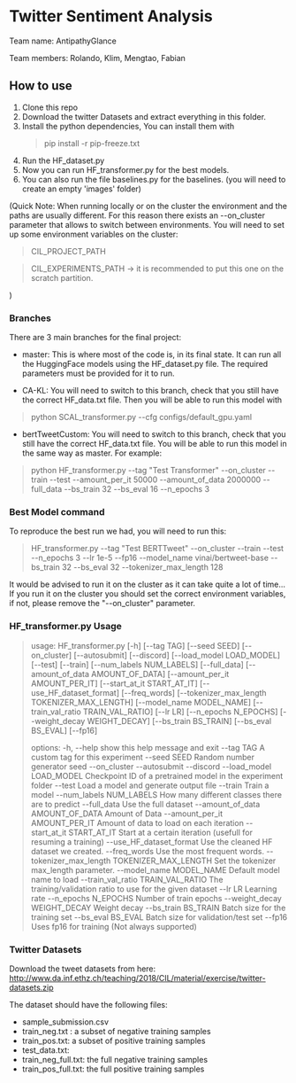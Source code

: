 # Twitter Sentiment Analysis
Team name: AntipathyGlance

Team members: Rolando, Klim, Mengtao, Fabian

## How to use

1) Clone this repo
2) Download the twitter Datasets and extract everything in this folder.
3) Install the python dependencies, You can install them with 
    > pip install -r pip-freeze.txt
>
4) Run the HF_dataset.py
5) Now you can run HF_transformer.py for the best models.
6) You can also run the file baselines.py for the baselines. (you will need to create an empty 'images' folder)

(Quick Note: When running locally or on the cluster the environment and the paths are usually different. For this reason there exists an --on_cluster parameter that allows to switch between environments. You will need to set up some environment variables on the cluster:
> CIL_PROJECT_PATH

> CIL_EXPERIMENTS_PATH → it is recommended to put this one on the scratch partition.

)
### Branches
There are 3 main branches for the final project:
- master: This is where most of the code is, in its final state. It can run all the HuggingFace models using the HF_dataset.py file. The required parameters must be provided for it to run.

- CA-KL: You will need to switch to this branch, check that you still have the correct HF_data.txt file. Then you will be able to run this model with
> python SCAL_transformer.py --cfg configs/default_gpu.yaml 

- bertTweetCustom: You will need to switch to this branch, check that you still have the correct HF_data.txt file. You will be able to run this model in the same way as master. For example:
>  python HF_transformer.py --tag "Test Transformer" --on_cluster --train --test --amount_per_it 50000 --amount_of_data 2000000 --full_data --bs_train 32 --bs_eval 16 --n_epochs 3

### Best Model command
To reproduce the best run we had, you will need to run this:
> HF_transformer.py --tag "Test BERTTweet" --on_cluster --train --test --n_epochs 3 --lr 1e-5 --fp16 --model_name vinai/bertweet-base --bs_train 32 --bs_eval 32 --tokenizer_max_length 128

It would be advised to run it on the cluster as it can take quite a lot of time... If you run it on the cluster you should set the correct environment variables, if not, please remove the "--on_cluster" parameter.

### HF_transformer.py Usage
>>
>usage: HF_transformer.py [-h] [--tag TAG] [--seed SEED] [--on_cluster] [--autosubmit] [--discord] [--load_model LOAD_MODEL] [--test] [--train]
>                         [--num_labels NUM_LABELS] [--full_data] [--amount_of_data AMOUNT_OF_DATA] [--amount_per_it AMOUNT_PER_IT] [--start_at_it START_AT_IT]
>                         [--use_HF_dataset_format] [--freq_words] [--tokenizer_max_length TOKENIZER_MAX_LENGTH] [--model_name MODEL_NAME]
>                         [--train_val_ratio TRAIN_VAL_RATIO] [--lr LR] [--n_epochs N_EPOCHS] [--weight_decay WEIGHT_DECAY] [--bs_train BS_TRAIN]
>                         [--bs_eval BS_EVAL] [--fp16]
>
>options:
>  -h, --help            show this help message and exit
>  --tag TAG             A custom tag for this experiment
>  --seed SEED           Random number generator seed
>  --on_cluster
>  --autosubmit
>  --discord
>  --load_model LOAD_MODEL
>                        Checkpoint ID of a pretrained model in the experiment folder
>  --test                Load a model and generate output file
>  --train               Train a model
>  --num_labels NUM_LABELS
>                        How many different classes there are to predict
>  --full_data           Use the full dataset
>  --amount_of_data AMOUNT_OF_DATA
>                        Amount of Data
>  --amount_per_it AMOUNT_PER_IT
>                        Amount of data to load on each iteration
>  --start_at_it START_AT_IT
>                        Start at a certain iteration (usefull for resuming a training)
>  --use_HF_dataset_format
>                        Use the cleaned HF dataset we created.
>  --freq_words          Use the most frequent words.
>  --tokenizer_max_length TOKENIZER_MAX_LENGTH
>                        Set the tokenizer max_length parameter.
>  --model_name MODEL_NAME
>                        Default model name to load
>  --train_val_ratio TRAIN_VAL_RATIO
>                        The training/validation ratio to use for the given dataset
>  --lr LR               Learning rate
>  --n_epochs N_EPOCHS   Number of train epochs
>  --weight_decay WEIGHT_DECAY
>                        Weight decay
>  --bs_train BS_TRAIN   Batch size for the training set
>  --bs_eval BS_EVAL     Batch size for validation/test set
>  --fp16                Uses fp16 for training (Not always supported)
>


### Twitter Datasets

Download the tweet datasets from here:
http://www.da.inf.ethz.ch/teaching/2018/CIL/material/exercise/twitter-datasets.zip


The dataset should have the following files:
- sample_submission.csv
- train_neg.txt : a subset of negative training samples
- train_pos.txt: a subset of positive training samples
- test_data.txt:
- train_neg_full.txt: the full negative training samples
- train_pos_full.txt: the full positive training samples



